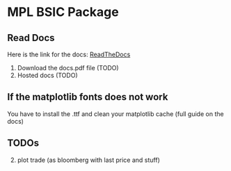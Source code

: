 # MPL BSIC Package

## Read Docs

Here is the link for the docs: [ReadTheDocs](https://mpl-bsic.readthedocs.io/)
1. Download the docs.pdf file (TODO)
2. Hosted docs (TODO)

## If the matplotlib fonts does not work

You have to install the .ttf and clean your matplotlib cache (full guide on the docs)

## TODOs

2) plot trade (as bloomberg with last price and stuff)